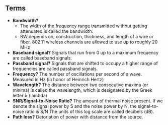 ## Terms
- **Bandwidth?**
  - The width of the frequency range transmitted without getting attenuated is called the bandwidth.
  - BW depends on, construction, thickness, and length of a wire or fiber. 802.11 wireless channels are allowed to use up to roughly 20 MHz
- **Baseband signal?** Signals that run from 0 up to a maximum frequency are called baseband signals.
- **Passband signal?** Signals that are shifted to occupy a higher range of frequencies are called passband signals.
- **Frequency?** The number of oscillations per second of a wave. Measured in Hz (in honor of Heinrich Hertz)
- **Wavelength?** The distance between two consecutive maxima (or minima) is called the wavelength, which is designated by the Greek letter λ (lambda)
- **SNR/Signal-to-Noise Ratio?** The amount of thermal noise present. If we denote the signal power by S and the noise power by N, the signal-to-noise ratio is S/N The units of this log scale are called decibels (dB).
- **Path loss?** Detoriation of power with distance from the source.

